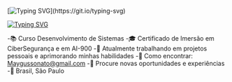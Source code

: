  [![Typing SVG](https://readme-typing-svg.demolab.com?font=Montserrat&weight=600&size=30&center=true&vCenter=true&pause=1000&color=6A99E9&width=1000&lines=Ol%C3%A1%2C+seja+bem-vindo(a)+ao+meu+perfil!)](https://git.io/typing-svg) 

 [![Typing SVG](https://readme-typing-svg.demolab.com?font=Montserrat&weight=600&size=30&center=true&vCenter=true&pause=1000&color=6A99E9&width=1000&lines=Mayara+Gussonato+de+Oliveira+Silva)](https://git.io/typing-svg)

-📚 Curso Desenvolvimento de Sistemas
-🎓 Certificado de Imersão em CiberSegurança e em AI-900
-🔧 Atualmente trabalhando em projetos pessoais e aprimorando minhas habilidades
-📩 Como encontrar: Maygussonato@gmail.com
-🧐 Procure novas oportunidades e experiências
-📌 Brasil, São Paulo






